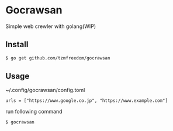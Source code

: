 # Gocrawsan

Simple web crewler with golang(WIP)

## Install

```bash
$ go get github.com/tzmfreedom/gocrawsan
```

## Usage

~/.config/gocrawsan/config.toml
```
urls = ["https://www.google.co.jp", "https://www.example.com"]
```

run following command
```
$ gocrawsan
```

